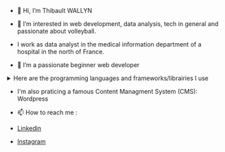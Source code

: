 - 👋 Hi, I’m Thibault WALLYN


- 👀 I’m interested in web development, data analysis, tech in general and passionate about volleyball.


-  I work as data analyst in the medical information department of a hospital in the north of France.


- 🌱 I’m a passionate beginner web developer
<details>
<summary>Here are the programming languages and frameworks/librairies I use</summary> 
<ul>
  <li>HTML,</li>
  <li>CSS,</li>
  <li>Python,</li>
  <li>JavaScript,</li>
  <li>PHP,</li>
  <li>SQL (PostgreSQL, MySQL, OracleSQL),</li>
  <li>Bootstrap,</li>
  <li>jQuery,</li>
  <li>Django,</li>
  <li>React,</li>
</ul>
</details>


- I'm also praticing a famous Content Managment System (CMS): Wordpress


- 📫 How to reach me :
-  [Linkedin](https://www.linkedin.com/in/thibault-wallyn-a43095267/)
-  [Instagram](https://www.instagram.com/tibo_devweb/)

<!---
wallyn-t/wallyn-t is a ✨ special ✨ repository because its `README.md` (this file) appears on your GitHub profile.
You can click the Preview link to take a look at your changes.
--->
